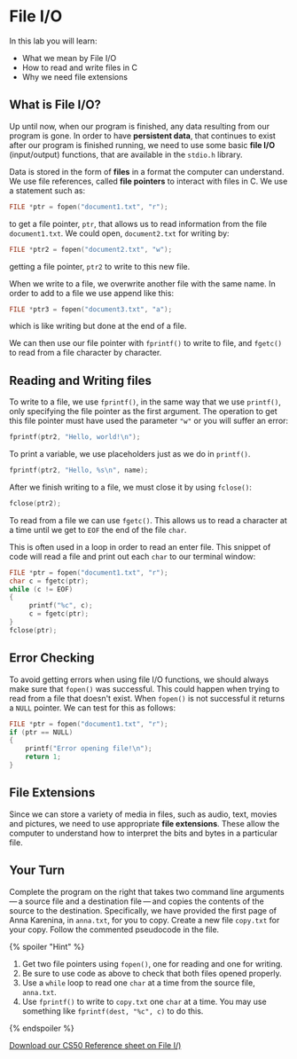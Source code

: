 # File I/O

In this lab you will learn:

- What we mean by File I/O
- How to read and write files in C
- Why we need file extensions

## What is File I/O?

Up until now, when our program is finished, any data resulting from our program is gone. In order to have **persistent data**, that continues to exist after our program is finished running, we need to use some basic **file I/O** (input/output) functions, that are available in the `stdio.h` library.

Data is stored in the form of **files** in a format the computer can understand. We use file references, called **file pointers** to interact with files in C. We use a statement such as:

```c
FILE *ptr = fopen("document1.txt", "r");
```

to get a file pointer, `ptr`, that allows us to read information from the file `document1.txt`. We could open, `document2.txt` for writing by:

```c
FILE *ptr2 = fopen("document2.txt", "w");
```

getting a file pointer, `ptr2` to write to this new file.

When we write to a file, we overwrite another file with the same name. In order to add to a file we use append like this:

```c
FILE *ptr3 = fopen("document3.txt", "a");
```

which is like writing but done at the end of a file.

We can then use our file pointer with `fprintf()` to write to file, and `fgetc()` to read from a file character by character.

## Reading and Writing files

To write to a file, we use `fprintf()`, in the same way that we use `printf()`, only specifying the file pointer as the first argument. The operation to get this file pointer must have used the parameter `"w"` or you will suffer an error:

```c
fprintf(ptr2, "Hello, world!\n");
```

To print a variable, we use placeholders just as we do in `printf()`.

```c
fprintf(ptr2, "Hello, %s\n", name);
```

After we finish writing to a file, we must close it by using `fclose()`:

```c
fclose(ptr2);
```

To read from a file we can use `fgetc()`. This allows us to read a character at a time until we get to `EOF` the end of the file `char`.

This is often used in a loop in order to read an enter file. This snippet of code will read a file and print out each `char` to our terminal window:

```c
FILE *ptr = fopen("document1.txt", "r");
char c = fgetc(ptr);
while (c != EOF)
{
     printf("%c", c);
     c = fgetc(ptr);      
}
fclose(ptr);
```

## Error Checking

To avoid getting errors when using file I/O functions, we should always make sure that `fopen()` was successful. This could happen when trying to read from a file that doesn't exist. When `fopen()` is not successful it returns a `NULL` pointer. We can test for this as follows:

```c
FILE *ptr = fopen("document1.txt", "r");
if (ptr == NULL)
{
    printf("Error opening file!\n");
    return 1;  
}
```

## File Extensions

Since we can store a variety of media in files, such as audio, text, movies and pictures, we need to use appropriate **file extensions**. These allow the computer to understand how to interpret the bits and bytes in a particular file.

## Your Turn

Complete the program on the right that takes two command line arguments — a source file and a destination file — and copies the contents of the source to the destination. Specifically, we have provided the first page of Anna Karenina, in `anna.txt`, for you to copy. Create a new file `copy.txt` for your copy. Follow the commented pseudocode in the file.

{% spoiler "Hint" %}

1. Get two file pointers using `fopen()`, one for reading and one for writing.
2. Be sure to use code as above to check that both files opened properly.
3. Use a `while` loop to read one `char` at a time from the source file, `anna.txt`.
4. Use `fprintf()` to write to `copy.txt` one `char` at a time. You may use something like `fprintf(dest, "%c", c)` to do this.

{% endspoiler %}

[Download our CS50 Reference sheet on File I/)](https://ap.cs50.school/assets/pdfs/unit4/file_io.pdf)
